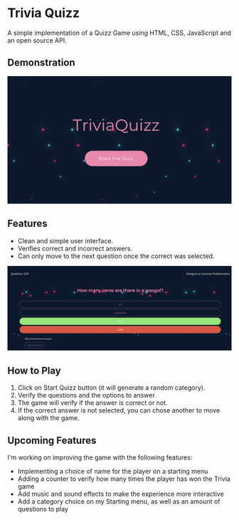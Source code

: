 # Trivia Quizz

A simple implementation of a Quizz Game using HTML, CSS, JavaScript and an open source API.

## Demonstration
![QuizzStart](/StartMenuTriviaQuizz.png)

## Features

- Clean and simple user interface.
- Verifies correct and incorrect answers.
- Can only move to the next question once the correct was selected.

![Questions](/TriviaQuizz%20Questions.png)

## How to Play

1. Click on Start Quizz button (it will generate a random category).
2. Verify the questions and the options to answer.
3. The game will verify if the answer is correct or not.
4. If the correct answer is not selected, you can chose another to move along with the game.

## Upcoming Features

I'm working on improving the game with the following features:

- Implementing a choice of name for the player on a starting menu
- Adding a counter to verify how many times the player has won the Trivia game
- Add music and sound effects to make the experience more interactive
- Add a category choice on my Starting menu, as well as an amount of questions to play
